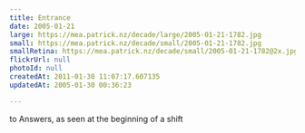 ```yaml
---
title: Entrance
date: 2005-01-21
large: https://mea.patrick.nz/decade/large/2005-01-21-1782.jpg
small: https://mea.patrick.nz/decade/small/2005-01-21-1782.jpg
smallRetina: https://mea.patrick.nz/decade/small/2005-01-21-1782@2x.jpg
flickrUrl: null
photoId: null
createdAt: 2011-01-30 11:07:17.607135
updatedAt: 2005-01-30 00:36:23

---
```

to Answers, as seen at the beginning of a shift
